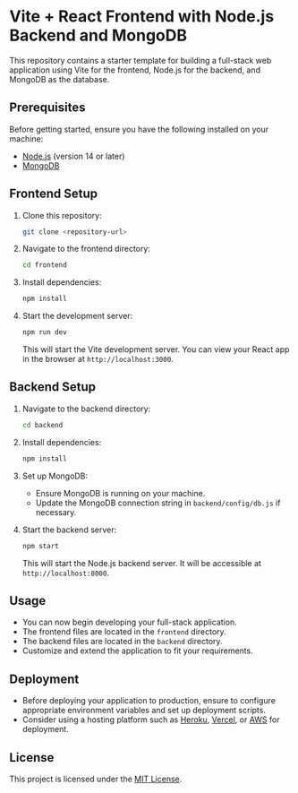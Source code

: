 # Vite + React Frontend with Node.js Backend and MongoDB

This repository contains a starter template for building a full-stack web application using Vite for the frontend, Node.js for the backend, and MongoDB as the database.

## Prerequisites

Before getting started, ensure you have the following installed on your machine:

- [Node.js](https://nodejs.org/) (version 14 or later)
- [MongoDB](https://www.mongodb.com/)

## Frontend Setup

1. Clone this repository:

   ```bash
   git clone <repository-url>
   ```

2. Navigate to the frontend directory:

   ```bash
   cd frontend
   ```

3. Install dependencies:

   ```bash
   npm install
   ```

4. Start the development server:

   ```bash
   npm run dev
   ```

   This will start the Vite development server. You can view your React app in the browser at `http://localhost:3000`.

## Backend Setup

1. Navigate to the backend directory:

   ```bash
   cd backend
   ```

2. Install dependencies:

   ```bash
   npm install
   ```

3. Set up MongoDB:

   - Ensure MongoDB is running on your machine.
   - Update the MongoDB connection string in `backend/config/db.js` if necessary.

4. Start the backend server:

   ```bash
   npm start
   ```

   This will start the Node.js backend server. It will be accessible at `http://localhost:8000`.

## Usage

- You can now begin developing your full-stack application.
- The frontend files are located in the `frontend` directory.
- The backend files are located in the `backend` directory.
- Customize and extend the application to fit your requirements.

## Deployment

- Before deploying your application to production, ensure to configure appropriate environment variables and set up deployment scripts.
- Consider using a hosting platform such as [Heroku](https://www.heroku.com/), [Vercel](https://vercel.com/), or [AWS](https://aws.amazon.com/) for deployment.

## License

This project is licensed under the [MIT License](LICENSE).
